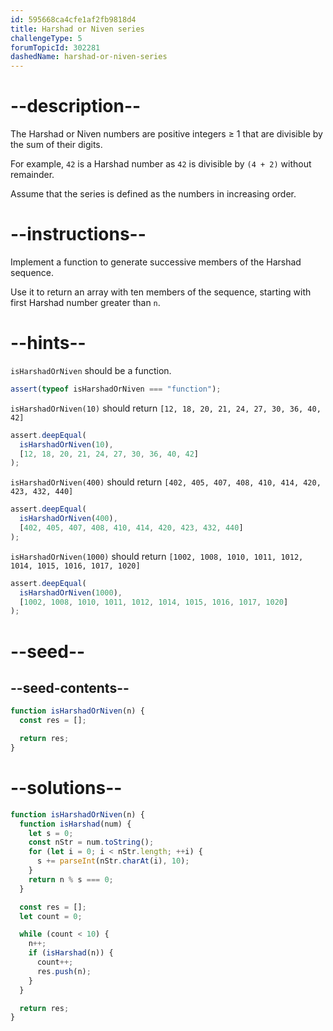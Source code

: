 ```yaml
---
id: 595668ca4cfe1af2fb9818d4
title: Harshad or Niven series
challengeType: 5
forumTopicId: 302281
dashedName: harshad-or-niven-series
---
```


# --description--

The Harshad or Niven numbers are positive integers ≥ 1 that are divisible by the sum of their digits.

For example, `42` is a Harshad number as `42` is divisible by `(4 + 2)` without remainder.

Assume that the series is defined as the numbers in increasing order.

# --instructions--

Implement a function to generate successive members of the Harshad sequence.

Use it to return an array with ten members of the sequence, starting with first Harshad number greater than `n`.

# --hints--

`isHarshadOrNiven` should be a function.

```js
assert(typeof isHarshadOrNiven === "function");
```

`isHarshadOrNiven(10)` should return `[12, 18, 20, 21, 24, 27, 30, 36, 40, 42]`

```js
assert.deepEqual(
  isHarshadOrNiven(10),
  [12, 18, 20, 21, 24, 27, 30, 36, 40, 42]
);
```

`isHarshadOrNiven(400)` should return `[402, 405, 407, 408, 410, 414, 420, 423, 432, 440]`

```js
assert.deepEqual(
  isHarshadOrNiven(400),
  [402, 405, 407, 408, 410, 414, 420, 423, 432, 440]
);
```

`isHarshadOrNiven(1000)` should return `[1002, 1008, 1010, 1011, 1012, 1014, 1015, 1016, 1017, 1020]`

```js
assert.deepEqual(
  isHarshadOrNiven(1000),
  [1002, 1008, 1010, 1011, 1012, 1014, 1015, 1016, 1017, 1020]
);
```

# --seed--

## --seed-contents--

```js
function isHarshadOrNiven(n) {
  const res = [];

  return res;
}
```

# --solutions--

```js
function isHarshadOrNiven(n) {
  function isHarshad(num) {
    let s = 0;
    const nStr = num.toString();
    for (let i = 0; i < nStr.length; ++i) {
      s += parseInt(nStr.charAt(i), 10);
    }
    return n % s === 0;
  }

  const res = [];
  let count = 0;

  while (count < 10) {
    n++;
    if (isHarshad(n)) {
      count++;
      res.push(n);
    }
  }

  return res;
}
```

